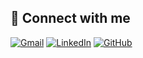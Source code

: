 <h2>🤝 Connect with me</h2>
<p>
	<a href="mailto:klismanfalcao@icloud.com"><img img src="https://img.shields.io/badge/Gmail-D14836?style=for-the-badge&logo=gmail&logoColor=white" alt="Gmail"/></a>
	<a href="https://www.linkedin.com/in/klisman-raduenz-falc%C3%A3o-89575912b/"><img src="https://img.shields.io/badge/LinkedIn-0077B5?style=for-the-badge&logo=linkedin&logoColor=white" alt="LinkedIn"/></a>
	<a href="https://github.com/klisman99"><img src="https://img.shields.io/badge/GitHub-100000?style=for-the-badge&logo=github&logoColor=white" alt="GitHub"/></a>
</p>
